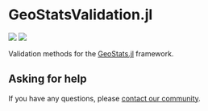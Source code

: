 # GeoStatsValidation.jl

[![][build-img]][build-url] [![][codecov-img]][codecov-url]

Validation methods for the [GeoStats.jl](https://github.com/JuliaEarth/GeoStats.jl) framework.

## Asking for help

If you have any questions, please [contact our community](https://juliaearth.github.io/GeoStats.jl/stable/about/community.html).

[build-img]: https://img.shields.io/github/actions/workflow/status/JuliaEarth/GeoStatsValidation.jl/CI.yml?branch=master&style=flat-square
[build-url]: https://github.com/JuliaEarth/GeoStatsValidation.jl/actions

[codecov-img]: https://img.shields.io/codecov/c/github/JuliaEarth/GeoStatsValidation.jl?style=flat-square
[codecov-url]: https://codecov.io/gh/JuliaEarth/GeoStatsValidation.jl
